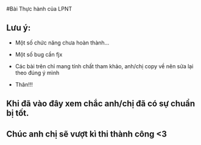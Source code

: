 #Bài Thực hành của LPNT

## Lưu ý:
- Một số chức năng chưa hoàn thành...
- Một số bug cần fjx
- Các bài trên chỉ mang tính chất tham khảo, anh/chị copy về nên sửa lại theo đúng ý mình

- Thân!!!

## Khi đã vào đây xem chắc anh/chị đã có sự chuẩn bị tốt.
## Chúc anh chị sẽ vượt kì thi thành công <3